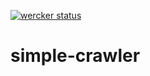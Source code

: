 [![wercker status](https://app.wercker.com/status/657de0605ebc00c5a973eed3e24c269c/s/master "wercker status")](https://app.wercker.com/project/byKey/657de0605ebc00c5a973eed3e24c269c)
# simple-crawler
